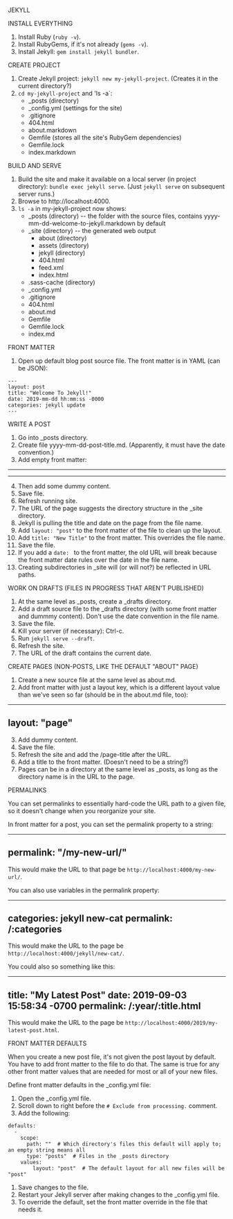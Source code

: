 JEKYLL


INSTALL EVERYTHING

1. Install Ruby (`ruby -v`).
2. Install RubyGems, if it's not already (`gems -v`).
3. Install Jekyll: `gem install jekyll bundler`.


CREATE PROJECT

1. Create Jekyll project: `jekyll new my-jekyll-project`. (Creates it in the current directory?)
2. `cd my-jekyll-project` and 'ls -a`:
	- _posts (directory)
	- _config.yml (settings for the site)
	- .gitignore
	- 404.html
	- about.markdown
	- Gemfile (stores all the site's RubyGem dependencies)
	- Gemfile.lock
	- index.markdown


BUILD AND SERVE

1. Build the site and make it available on a local server (in project directory): `bundle exec jekyll serve`. (Just `jekyll serve` on subsequent server runs.)
2. Browse to http://localhost:4000.
3. `ls -a` in my-jekyll-project now shows:
	- _posts (directory) -- the folder with the source files, contains yyyy-mm-dd-welcome-to-jekyll.markdown by default
	- _site (directory) -- the generated web output
		- about (directory)
		- assets (directory)
		- jekyll (directory)
		- 404.html
		- feed.xml
		- index.html
	- .sass-cache (directory)
	- _config.yml
	- .gitignore
	- 404.html
	- about.md
	- Gemfile
	- Gemfile.lock
	- index.md


FRONT MATTER

1. Open up default blog post source file. The front matter is in YAML (can be JSON):

```
---
layout: post
title: "Welcome To Jekyll!"
date: 2019-mm-dd hh:mm:ss -0000
categories: jekyll update
---
```

WRITE A POST

1. Go into _posts directory.
2. Create file yyyy-mm-dd-post-title.md. (Apparently, it must have the date convention.)
3. Add empty front matter:

---
---

4. Then add some dummy content.
5. Save file.
6. Refresh running site.
7. The URL of the page suggests the directory structure in the _site directory.
8. Jekyll is pulling the title and date on the page from the file name.
9. Add `layout: "post"` to the front matter of the file to clean up the layout.
10. Add `title: "New Title"` to the front matter. This overrides the file name.
11. Save the file.
12. If you add a `date: ` to the front matter, the old URL will break because the front matter date rules over the date in the file name.
13. Creating subdirectories in _site will (or will not?) be reflected in URL paths.


WORK ON DRAFTS (FILES IN PROGRESS THAT AREN'T PUBLISHED)

1. At the same level as _posts, create a _drafts directory.
2. Add a draft source file to the _drafts directory (with some front matter and dummmy content). Don't use the date convention in the file name.
3. Save the file.
4. Kill your server (if necessary): Ctrl-c.
5. Run `jekyll serve --draft`.
6. Refresh the site.
7. The URL of the draft contains the current date.


CREATE PAGES (NON-POSTS, LIKE THE DEFAULT "ABOUT" PAGE)

1. Create a new source file at the same level as about.md.
2. Add front matter with just a layout key, which is a different layout value than we've seen so far (should be in the about.md file, too):

---
layout: "page"
---

3. Add dummy content.
4. Save the file.
5. Refresh the site and add the /page-title after the URL.
6. Add a title to the front matter. (Doesn't need to be a string?)
7. Pages can be in a directory at the same level as _posts, as long as the directory name is in the URL to the page.


PERMALINKS

You can set permalinks to essentially hard-code the URL path to a given file, so it doesn't change when you reorganize your site.

In front matter for a post, you can set the permalink property to a string:

---
permalink: "/my-new-url/"
---

This would make the URL to that page be `http://localhost:4000/my-new-url/`.

You can also use variables in the permalink property:

---
categories: jekyll new-cat
permalink: /:categories
---

This would make the URL to the page be `http://localhost:4000/jekyll/new-cat/`.

You could also so something like this:

---
title: "My Latest Post"
date: 2019-09-03 15:58:34 -0700
permalink: /:year/:title.html
---

This would make the URL to the page be `http://localhost:4000/2019/my-latest-post.html`.


FRONT MATTER DEFAULTS

When you create a new post file, it's not given the post layout by default. You have to add front matter to the file to do that. The same is true for any other front matter values that are needed for most or all of your new files.

Define front matter defaults in the \_config.yml file:

1. Open the \_config.yml file.
1. Scroll down to right before the `# Exclude from processing.` comment.
1. Add the following:

```
defaults:
  -
    scope:
      path: ""  # Which directory's files this default will apply to; an empty string means all
      type: "posts"  # Files in the _posts directory
    values:
        layout: "post"  # The default layout for all new files will be "post"
```

1. Save changes to the file.
1. Restart your Jekyll server after making changes to the \_config.yml file.
1. To override the default, set the front matter override in the file that needs it.
